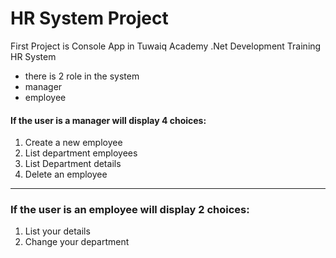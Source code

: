 # HR System Project
First Project is Console App in Tuwaiq Academy .Net Development Training
HR System
- there is 2  role in the system 
- manager 
- employee 

#### If the user is a manager will display 4 choices:
1. Create a new employee
2. List department employees
3. List Department details
4. Delete an employee

_______________________
### If the user is an employee will display 2 choices:
1. List your details
2. Change your department


